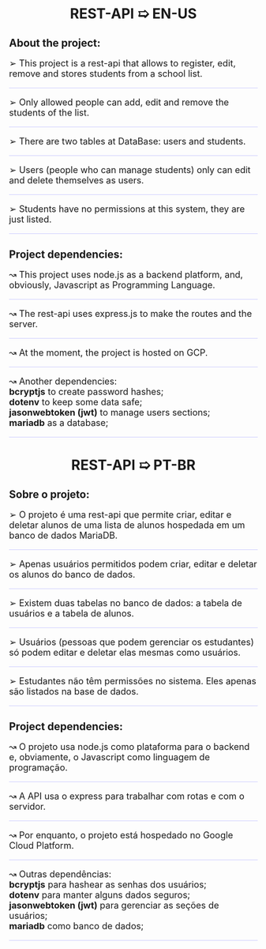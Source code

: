 <center>

# REST-API ➯ EN-US

</center>


## **About the project:**


<p style="font-size: 18px;">➢ This project is a rest-api that allows to register, edit, remove and stores students from a school list.</p>

<hr style="background: rgba(0, 0, 255, .2)">


<p style="font-size: 18px;">➢ Only allowed people can add, edit and remove the students of the list.</p>

<hr style="background: rgba(0, 0, 255, .2)">

<p style="font-size: 18px;">➢ There are two tables at DataBase: users and students.</p>

<hr style="background: rgba(0, 0, 255, .2)">


<p style="font-size: 18px;">➢ Users (people who can manage students) only can edit and delete themselves as users.</p>

<hr style="background: rgba(0, 0, 255, .2)">


<p style="font-size: 18px;">➢ Students have no permissions at this system, they are just listed.</p>

<hr style="background: rgba(0, 0, 255, .2)">

## **Project dependencies:**

<p style="font-size: 18px;">↝ This project uses node.js as a backend platform, and, obviously, Javascript as Programming Language.</p>

<hr style="background: rgba(0, 0, 255, .2)">

<p style="font-size: 18px;">↝ The rest-api uses express.js to make the routes and the server.</p>

<hr style="background: rgba(0, 0, 255, .2)">

<p style="font-size: 18px;">↝ At the moment, the project is hosted on GCP.</p>

<hr style="background: rgba(0, 0, 255, .2)">

<p style="font-size: 18px;">↝ Another dependencies: <br> <b>bcryptjs</b> to create password hashes; <br> <b>dotenv</b> to keep some data safe; <br> <b>jasonwebtoken (jwt)</b> to manage users sections; <br> <b>mariadb</b> as a database;</p>

<hr style="background: rgba(0, 0, 255, .2)">

<center>

# REST-API ➯ PT-BR

</center>

## **Sobre o projeto:**


<p style="font-size: 18px;">➢ O projeto é uma rest-api que permite criar, editar e deletar alunos de uma lista de alunos hospedada em um banco de dados MariaDB.</p>

<hr style="background: rgba(0, 0, 255, .2)">


<p style="font-size: 18px;">➢ Apenas usuários permitidos podem criar, editar e deletar os alunos do banco de dados.</p>

<hr style="background: rgba(0, 0, 255, .2)">

<p style="font-size: 18px;">➢ Existem duas tabelas no banco de dados: a tabela de usuários e a tabela de alunos.</p>

<hr style="background: rgba(0, 0, 255, .2)">

<p style="font-size: 18px;">➢ Usuários (pessoas que podem gerenciar os estudantes) só podem editar e deletar elas mesmas como usuários.</p>

<hr style="background: rgba(0, 0, 255, .2)">

<p style="font-size: 18px;">➢ Estudantes não têm permissões no sistema. Eles apenas são listados na base de dados.</p>

<hr style="background: rgba(0, 0, 255, .2)">

## **Project dependencies:**

<p style="font-size: 18px;">↝ O projeto usa node.js como plataforma para o backend e, obviamente, o Javascript como linguagem de programação.</p>

<hr style="background: rgba(0, 0, 255, .2)">

<p style="font-size: 18px;">↝ A API usa o express para trabalhar com rotas e com o servidor.</p>

<hr style="background: rgba(0, 0, 255, .2)">

<p style="font-size: 18px;">↝ Por enquanto, o projeto está hospedado no Google Cloud Platform.</p>

<hr style="background: rgba(0, 0, 255, .2)">

<p style="font-size: 18px;">↝ Outras dependências: <br> <b>bcryptjs</b> para hashear as senhas dos usuários; <br> <b>dotenv</b> para manter alguns dados seguros; <br> <b>jasonwebtoken (jwt)</b> para gerenciar as seções de usuários; <br> <b>mariadb</b> como banco de dados;</p>

<hr style="background: rgba(0, 0, 255, .2)">
